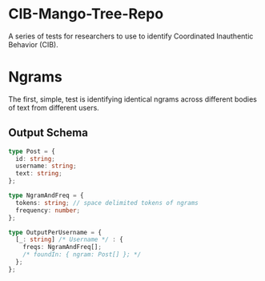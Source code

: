 # CIB-Mango-Tree-Repo

A series of tests for researchers to use to identify
Coordinated Inauthentic Behavior (CIB).

# Ngrams

The first, simple, test is identifying identical ngrams across
different bodies of text from different users.

## Output Schema

```ts
type Post = {
  id: string;
  username: string;
  text: string;
};

type NgramAndFreq = {
  tokens: string; // space delimited tokens of ngrams
  frequency: number;
};

type OutputPerUsername = {
  [_: string] /* Username */ : {
    freqs: NgramAndFreq[];
    /* foundIn: { ngram: Post[] }; */
  };
};
```

